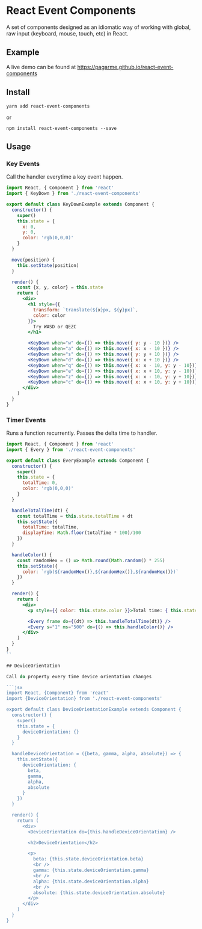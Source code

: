 # React Event Components

A set of components designed as an idiomatic way of working
with global, raw input (keyboard, mouse, touch, etc) in React.

## Example

A live demo can be found at https://pagarme.github.io/react-event-components

## Install

```
yarn add react-event-components
```

or

```
npm install react-event-components --save
```

## Usage

### Key Events

Call the handler everytime a key event happen.

```jsx
import React, { Component } from 'react'
import { KeyDown } from './react-event-components'

export default class KeyDownExample extends Component {
  constructor() {
    super()
    this.state = {
      x: 0,
      y: 0,
      color: 'rgb(0,0,0)'
    }
  }

  move(position) {
    this.setState(position)
  }

  render() {
    const {x, y, color} = this.state
    return (
      <div>
        <h1 style={{
          transform: `translate(${x}px, ${y}px)`,
          color: color
        }}>
          Try WASD or QEZC
        </h1>

        <KeyDown when="w" do={() => this.move({ y: y - 10 })} />
        <KeyDown when="a" do={() => this.move({ x: x - 10 })} />
        <KeyDown when="s" do={() => this.move({ y: y + 10 })} />
        <KeyDown when="d" do={() => this.move({ x: x + 10 })} />
        <KeyDown when="q" do={() => this.move({ x: x - 10, y: y - 10})} />
        <KeyDown when="e" do={() => this.move({ x: x + 10, y: y - 10})} />
        <KeyDown when="z" do={() => this.move({ x: x - 10, y: y + 10})} />
        <KeyDown when="c" do={() => this.move({ x: x + 10, y: y + 10})} />
      </div>
    )
  }
}
```

### Timer Events

Runs a function recurrently. Passes the delta time to handler.

```jsx
import React, { Component } from 'react'
import { Every } from './react-event-components'

export default class EveryExample extends Component {
  constructor() {
    super()
    this.state = {
      totalTime: 0,
      color: 'rgb(0,0,0)'
    }
  }

  handleTotalTime(dt) {
    const totalTime = this.state.totalTime + dt
    this.setState({
      totalTime: totalTime,
      displayTime: Math.floor(totalTime * 100)/100
    })
  }

  handleColor() {
    const randomHex = () => Math.round(Math.random() * 255)
    this.setState({
      color: `rgb(${randomHex()},${randomHex()},${randomHex()})`
    })
  }

  render() {
    return (
      <div>
        <p style={{ color: this.state.color }}>Total time: { this.state.displayTime }</p>

        <Every frame do={(dt) => this.handleTotalTime(dt)} />
        <Every s="1" ms="500" do={() => this.handleColor()} />
      </div>
    )
  }
}
``

## DeviceOrientation

Call do property every time device orientation changes

```jsx
import React, {Component} from 'react'
import {DeviceOrientation} from './react-event-components'

export default class DeviceOrientationExample extends Component {
  constructor() {
    super()
    this.state = {
      deviceOrientation: {}
    }
  }

  handleDeviceOrientation = ({beta, gamma, alpha, absolute}) => {
    this.setState({
      deviceOrientation: {
        beta,
        gamma,
        alpha,
        absolute
      }
    })
  }

  render() {
    return (
      <div>
        <DeviceOrientation do={this.handleDeviceOrientation} />

        <h2>DeviceOrientation</h2>

        <p>
          beta: {this.state.deviceOrientation.beta}
          <br />
          gamma: {this.state.deviceOrientation.gamma}
          <br />
          alpha: {this.state.deviceOrientation.alpha}
          <br />
          absolute: {this.state.deviceOrientation.absolute}
        </p>
      </div>
    )
  }
}
```
